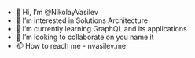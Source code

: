 - 👋 Hi, I’m @NikolayVasilev
- 👀 I’m interested in Solutions Architecture
- 🌱 I’m currently learning GraphQL and its applications
- 💞️ I’m looking to collaborate on you name it
- 📫 How to reach me - nvasilev.me

<!---
NikolayVasilev/NikolayVasilev is a ✨ special ✨ repository because its `README.md` (this file) appears on your GitHub profile.
You can click the Preview link to take a look at your changes.
--->
